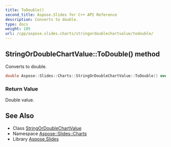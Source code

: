 ```yaml
---
title: ToDouble()
second_title: Aspose.Slides for C++ API Reference
description: Converts to double.
type: docs
weight: 105
url: /cpp/aspose.slides.charts/stringordoublechartvalue/todouble/
---
```

## StringOrDoubleChartValue::ToDouble() method


Converts to double.

```cpp
double Aspose::Slides::Charts::StringOrDoubleChartValue::ToDouble() override
```


### Return Value

Double value.

## See Also

* Class [StringOrDoubleChartValue](./)
* Namespace [Aspose::Slides::Charts](../)
* Library [Aspose.Slides](../../)
